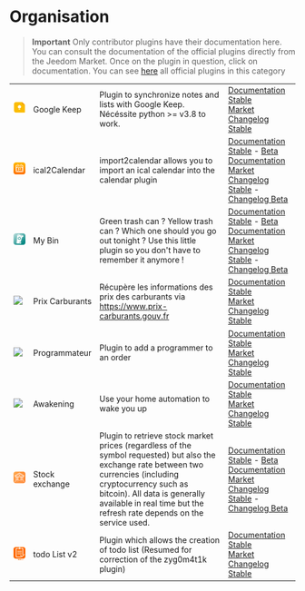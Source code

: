 
# Organisation


>**Important**
>Only contributor plugins have their documentation here. You can consult the documentation of the official plugins directly from the Jeedom Market. Once on the plugin in question, click on documentation.
>You can see [here](https://market.jeedom.com/index.php?v=d&p=market&type=plugin&categorie=organization) all official plugins in this category


| | | | |
|--- | --- | --- | ---|
|<img src="gkeep/gkeep_icon.png" class="pluginLogo" width="100" />|Google Keep|Plugin to synchronize notes and lists with Google Keep.</br>Nécéssite python >= v3.8 to work.|[Documentation Stable](https://flobul-domotique.fr/presentation-et-documentation-du-plugin-google-keep-pour-jeedom/)<br/>[Market](https://market.jeedom.com/index.php?v=d&p=market_display&id=4423)<br/>[Changelog Stable](https://flobul-domotique.fr/liste-des-versions-du-plugin-google-keep-pour-jeedom/)|
|<img src="import2calendar/import2calendar_icon.png" class="pluginLogo" width="100" />|ical2Calendar|import2calendar allows you to import an ical calendar into the calendar plugin|[Documentation Stable](https://sagitaz.github.io/import2calendar/en_US/) - [Beta Documentation](https://sagitaz.github.io/import2calendar/en_US/)<br/>[Market](https://market.jeedom.com/index.php?v=d&p=market_display&id=4493)<br/>[Changelog Stable](https://sagitaz.github.io/import2calendar/en_US/changelog) - [Changelog Beta](https://sagitaz.github.io/import2calendar/en_US/changelog)|
|<img src="mybin/mybin_icon.png" class="pluginLogo" width="100" />|My Bin|Green trash can ? Yellow trash can ? Which one should you go out tonight ? Use this little plugin so you don't have to remember it anymore ! |[Documentation Stable](https://tomitomas.github.io/jeedom_doc/MyBin/en_US/) - [Beta Documentation](https://tomitomas.github.io/jeedom_doc/MyBin/en_US/)<br/>[Market](https://market.jeedom.com/index.php?v=d&p=market_display&id=4125)<br/>[Changelog Stable](https://tomitomas.github.io/jeedom_doc/MyBin/en_US/changelog) - [Changelog Beta](https://tomitomas.github.io/jeedom_doc/MyBin/en_US/changelog_beta)|
|<img src="prixcarburants/prixcarburants_icon.png" class="pluginLogo" width="100" />|Prix Carburants|Récupère les informations des prix des carburants via https://www.prix-carburants.gouv.fr|[Documentation Stable](https://floman321.github.io/prixcarburants/en_US/)<br/>[Market](https://market.jeedom.com/index.php?v=d&p=market_display&id=3984)<br/>[Changelog Stable](https://floman321.github.io/prixcarburants/en_US/changelog)|
|<img src="programmateur/programmateur_icon.png" class="pluginLogo" width="100" />|Programmateur|Plugin to add a programmer to an order|[Documentation Stable](https://caelion.github.io/jeedom-plugins-documentation/Programmateur/en_US/)<br/>[Market](https://market.jeedom.com/index.php?v=d&p=market_display&id=3942)<br/>[Changelog Stable](https://caelion.github.io/jeedom-plugins-documentation/Programmateur/en_US/changelog)|
|<img src="reveil/reveil_icon.png" class="pluginLogo" width="100" />|Awakening|Use your home automation to wake you up|[Documentation Stable](https://mika-nt28.github.io/Documentations/reveil/en_US/)<br/>[Market](https://market.jeedom.com/index.php?v=d&p=market_display&id=2775)<br/>[Changelog Stable](https://mika-nt28.github.io/Documentations/reveil/en_US/changelog)|
|<img src="stockexchange/stockexchange_icon.png" class="pluginLogo" width="100" />|Stock exchange|Plugin to retrieve stock market prices (regardless of the symbol requested) but also the exchange rate between two currencies (including cryptocurrency such as bitcoin). All data is generally available in real time but the refresh rate depends on the service used.|[Documentation Stable](https://mips2648.github.io/jeedom-plugins-docs/stockexchange/en_US/) - [Beta Documentation](https://mips2648.github.io/jeedom-plugins-docs/stockexchange/en_US/)<br/>[Market](https://market.jeedom.com/index.php?v=d&p=market_display&id=3841)<br/>[Changelog Stable](https://mips2648.github.io/jeedom-plugins-docs/stockexchange/en_US/changelog) - [Changelog Beta](https://mips2648.github.io/jeedom-plugins-docs/stockexchange/en_US/changelog)|
|<img src="todov2/todov2_icon.png" class="pluginLogo" width="100" />|todo List v2|Plugin which allows the creation of todo list (Resumed for correction of the zyg0m4t1k plugin)|[Documentation Stable](https://www.domlabs.fr/jeedom_docs/ToDo/fr-FR/)<br/>[Market](https://market.jeedom.com/index.php?v=d&p=market_display&id=4474)<br/>[Changelog Stable](https://www.domlabs.fr/jeedom_docs/todo/fr-FR/)|
